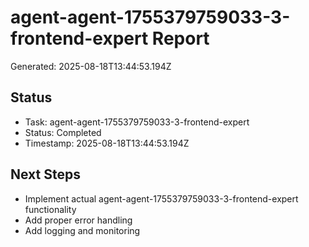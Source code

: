 # agent-agent-1755379759033-3-frontend-expert Report

Generated: 2025-08-18T13:44:53.194Z

## Status
- Task: agent-agent-1755379759033-3-frontend-expert
- Status: Completed
- Timestamp: 2025-08-18T13:44:53.194Z

## Next Steps
- Implement actual agent-agent-1755379759033-3-frontend-expert functionality
- Add proper error handling
- Add logging and monitoring
